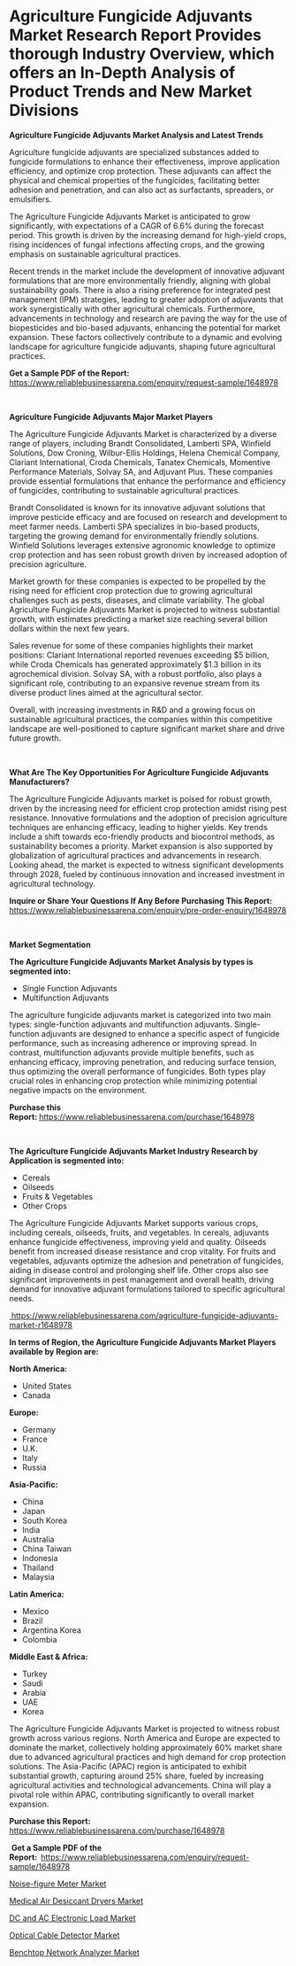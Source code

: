 <p><h1>Agriculture Fungicide Adjuvants Market Research Report Provides thorough Industry Overview, which offers an In-Depth Analysis of Product Trends and New Market Divisions</h1></p><p><strong>Agriculture Fungicide Adjuvants Market Analysis and Latest Trends</strong></p>
<p><p>Agriculture fungicide adjuvants are specialized substances added to fungicide formulations to enhance their effectiveness, improve application efficiency, and optimize crop protection. These adjuvants can affect the physical and chemical properties of the fungicides, facilitating better adhesion and penetration, and can also act as surfactants, spreaders, or emulsifiers.</p><p>The Agriculture Fungicide Adjuvants Market is anticipated to grow significantly, with expectations of a CAGR of 6.6% during the forecast period. This growth is driven by the increasing demand for high-yield crops, rising incidences of fungal infections affecting crops, and the growing emphasis on sustainable agricultural practices. </p><p>Recent trends in the market include the development of innovative adjuvant formulations that are more environmentally friendly, aligning with global sustainability goals. There is also a rising preference for integrated pest management (IPM) strategies, leading to greater adoption of adjuvants that work synergistically with other agricultural chemicals. Furthermore, advancements in technology and research are paving the way for the use of biopesticides and bio-based adjuvants, enhancing the potential for market expansion. These factors collectively contribute to a dynamic and evolving landscape for agriculture fungicide adjuvants, shaping future agricultural practices.</p></p>
<p><strong>Get a Sample PDF of the Report:&nbsp;</strong> <a href="https://www.reliablebusinessarena.com/enquiry/request-sample/1648978?utm_campaign=1727&utm_medium=2&utm_source=Github&utm_content=ia&utm_term=15102024&utm_id=agriculture-fungicide-adjuvants">https://www.reliablebusinessarena.com/enquiry/request-sample/1648978</a></p>
<p>&nbsp;</p>
<p><strong>Agriculture Fungicide Adjuvants Major Market Players</strong></p>
<p><p>The Agriculture Fungicide Adjuvants Market is characterized by a diverse range of players, including Brandt Consolidated, Lamberti SPA, Winfield Solutions, Dow Croning, Wilbur-Ellis Holdings, Helena Chemical Company, Clariant International, Croda Chemicals, Tanatex Chemicals, Momentive Performance Materials, Solvay SA, and Adjuvant Plus. These companies provide essential formulations that enhance the performance and efficiency of fungicides, contributing to sustainable agricultural practices.</p><p>Brandt Consolidated is known for its innovative adjuvant solutions that improve pesticide efficacy and are focused on research and development to meet farmer needs. Lamberti SPA specializes in bio-based products, targeting the growing demand for environmentally friendly solutions. Winfield Solutions leverages extensive agronomic knowledge to optimize crop protection and has seen robust growth driven by increased adoption of precision agriculture.</p><p>Market growth for these companies is expected to be propelled by the rising need for efficient crop protection due to growing agricultural challenges such as pests, diseases, and climate variability. The global Agriculture Fungicide Adjuvants Market is projected to witness substantial growth, with estimates predicting a market size reaching several billion dollars within the next few years.</p><p>Sales revenue for some of these companies highlights their market positions: Clariant International reported revenues exceeding $5 billion, while Croda Chemicals has generated approximately $1.3 billion in its agrochemical division. Solvay SA, with a robust portfolio, also plays a significant role, contributing to an expansive revenue stream from its diverse product lines aimed at the agricultural sector.</p><p>Overall, with increasing investments in R&D and a growing focus on sustainable agricultural practices, the companies within this competitive landscape are well-positioned to capture significant market share and drive future growth.</p></p>
<p>&nbsp;</p>
<p><strong>What Are The Key Opportunities For Agriculture Fungicide Adjuvants Manufacturers?</strong></p>
<p><p>The Agriculture Fungicide Adjuvants market is poised for robust growth, driven by the increasing need for efficient crop protection amidst rising pest resistance. Innovative formulations and the adoption of precision agriculture techniques are enhancing efficacy, leading to higher yields. Key trends include a shift towards eco-friendly products and biocontrol methods, as sustainability becomes a priority. Market expansion is also supported by globalization of agricultural practices and advancements in research. Looking ahead, the market is expected to witness significant developments through 2028, fueled by continuous innovation and increased investment in agricultural technology.</p></p>
<p><strong>Inquire or Share Your Questions If Any Before Purchasing This Report:</strong> <a href="https://www.reliablebusinessarena.com/enquiry/pre-order-enquiry/1648978?utm_campaign=1727&utm_medium=2&utm_source=Github&utm_content=ia&utm_term=15102024&utm_id=agriculture-fungicide-adjuvants">https://www.reliablebusinessarena.com/enquiry/pre-order-enquiry/1648978</a></p>
<p>&nbsp;</p>
<p><strong>Market Segmentation</strong></p>
<p><strong>The Agriculture Fungicide Adjuvants Market Analysis by types is segmented into:</strong></p>
<p><ul><li>Single Function Adjuvants</li><li>Multifunction Adjuvants</li></ul></p>
<p><p>The agriculture fungicide adjuvants market is categorized into two main types: single-function adjuvants and multifunction adjuvants. Single-function adjuvants are designed to enhance a specific aspect of fungicide performance, such as increasing adherence or improving spread. In contrast, multifunction adjuvants provide multiple benefits, such as enhancing efficacy, improving penetration, and reducing surface tension, thus optimizing the overall performance of fungicides. Both types play crucial roles in enhancing crop protection while minimizing potential negative impacts on the environment.</p></p>
<p><strong>Purchase this Report:&nbsp;</strong><a href="https://www.reliablebusinessarena.com/purchase/1648978?utm_campaign=1727&utm_medium=2&utm_source=Github&utm_content=ia&utm_term=15102024&utm_id=agriculture-fungicide-adjuvants">https://www.reliablebusinessarena.com/purchase/1648978</a></p>
<p>&nbsp;</p>
<p><strong>The Agriculture Fungicide Adjuvants Market Industry Research by Application is segmented into:</strong></p>
<p><ul><li>Cereals</li><li>Oilseeds</li><li>Fruits & Vegetables</li><li>Other Crops</li></ul></p>
<p><p>The Agriculture Fungicide Adjuvants Market supports various crops, including cereals, oilseeds, fruits, and vegetables. In cereals, adjuvants enhance fungicide effectiveness, improving yield and quality. Oilseeds benefit from increased disease resistance and crop vitality. For fruits and vegetables, adjuvants optimize the adhesion and penetration of fungicides, aiding in disease control and prolonging shelf life. Other crops also see significant improvements in pest management and overall health, driving demand for innovative adjuvant formulations tailored to specific agricultural needs.</p></p>
<p><a href="https://www.reliablebusinessarena.com/agriculture-fungicide-adjuvants-market-r1648978?utm_campaign=1727&utm_medium=2&utm_source=Github&utm_content=ia&utm_term=15102024&utm_id=agriculture-fungicide-adjuvants">&nbsp;https://www.reliablebusinessarena.com/agriculture-fungicide-adjuvants-market-r1648978</a></p>
<p><strong>In terms of Region, the Agriculture Fungicide Adjuvants Market Players available by Region are:</strong></p>
<p>
    <p> <strong> North America: </strong>
        <ul>
            <li>United States</li>
            <li>Canada</li>
        </ul>
        </p> 
    <p> <strong> Europe: </strong>
        <ul>
            <li>Germany</li>
            <li>France</li>
            <li>U.K.</li>
            <li>Italy</li>
            <li>Russia</li>
        </ul>
        </p> 
    <p> <strong> Asia-Pacific: </strong>
        <ul>
            <li>China</li>
            <li>Japan</li>
            <li>South Korea</li>
            <li>India</li>
            <li>Australia</li>
            <li>China Taiwan</li>
            <li>Indonesia</li>
            <li>Thailand</li>
            <li>Malaysia</li>
        </ul>
        </p> 
    <p> <strong> Latin America: </strong>
        <ul>
            <li>Mexico</li>
            <li>Brazil</li>
            <li>Argentina Korea</li>
            <li>Colombia</li>
        </ul>
        </p> 
    <p> <strong> Middle East & Africa: </strong>
        <ul>
            <li>Turkey</li>
            <li>Saudi</li>
            <li>Arabia</li>
            <li>UAE</li>
            <li>Korea</li>
        </ul>
    </p>
    </p>
<p><p>The Agriculture Fungicide Adjuvants Market is projected to witness robust growth across various regions. North America and Europe are expected to dominate the market, collectively holding approximately 60% market share due to advanced agricultural practices and high demand for crop protection solutions. The Asia-Pacific (APAC) region is anticipated to exhibit substantial growth, capturing around 25% share, fueled by increasing agricultural activities and technological advancements. China will play a pivotal role within APAC, contributing significantly to overall market expansion.</p></p>
<p><strong>Purchase this Report: </strong><a href="https://www.reliablebusinessarena.com/purchase/1648978?utm_campaign=1727&utm_medium=2&utm_source=Github&utm_content=ia&utm_term=15102024&utm_id=agriculture-fungicide-adjuvants">https://www.reliablebusinessarena.com/purchase/1648978</a></p>
<p>&nbsp;<strong>Get a Sample PDF of the Report:&nbsp;&nbsp;</strong><a href="https://www.reliablebusinessarena.com/enquiry/request-sample/1648978?utm_campaign=1727&utm_medium=2&utm_source=Github&utm_content=ia&utm_term=15102024&utm_id=agriculture-fungicide-adjuvants">https://www.reliablebusinessarena.com/enquiry/request-sample/1648978</a></p>
<p><strong></strong></p>
<p><p><a href="https://www.linkedin.com/pulse/noise-figure-meter-market-strategic-insights-product-evolution-azane?trk=public_post_embed_feed-article-content&utm_campaign=1727&utm_medium=2&utm_source=Github&utm_content=ia&utm_term=15102024&utm_id=agriculture-fungicide-adjuvants">Noise-figure Meter Market</a></p><p><a href="https://www.linkedin.com/pulse/medical-air-desiccant-dryers-market-overview-forecast-2024-plm0e?trk=public_post_embed_feed-article-content&utm_campaign=1727&utm_medium=2&utm_source=Github&utm_content=ia&utm_term=15102024&utm_id=agriculture-fungicide-adjuvants">Medical Air Desiccant Dryers Market</a></p><p><a href="https://www.linkedin.com/pulse/trends-global-dc-ac-electronic-load-market-forecast-analysis-4j2pe?trk=public_post_embed_feed-article-content&utm_campaign=1727&utm_medium=2&utm_source=Github&utm_content=ia&utm_term=15102024&utm_id=agriculture-fungicide-adjuvants">DC and AC Electronic Load Market</a></p><p><a href="https://www.linkedin.com/pulse/global-optical-cable-detector-market-analysis-key-trends-future-gwgsf?utm_campaign=1727&utm_medium=2&utm_source=Github&utm_content=ia&utm_term=15102024&utm_id=agriculture-fungicide-adjuvants">Optical Cable Detector Market</a></p><p><a href="https://www.linkedin.com/pulse/emerging-benchtop-network-analyzer-market-opportunities-analysis-wsdce?trk=public_post_embed_feed-article-content&utm_campaign=1727&utm_medium=2&utm_source=Github&utm_content=ia&utm_term=15102024&utm_id=agriculture-fungicide-adjuvants">Benchtop ​Network Analyzer Market</a></p></p>